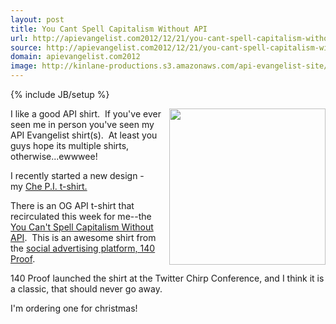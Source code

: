 ```yaml
---
layout: post
title: You Cant Spell Capitalism Without API
url: http://apievangelist.com2012/12/21/you-cant-spell-capitalism-without-api/
source: http://apievangelist.com2012/12/21/you-cant-spell-capitalism-without-api/
domain: apievangelist.com2012
image: http://kinlane-productions.s3.amazonaws.com/api-evangelist-site/blog/you-cant-spell-capitalism-without-api.jpg
---
```

{% include JB/setup %}<p>
     <a href="http://www.flickr.com/photos/140proof/8226540780/" target="_blank"><img src="https://s3.amazonaws.com/kinlane-productions/api-evangelist/140-proof/you-cant-spell-capitalism-without-api.jpg"  width="250" align="right" /></a>
</p>
<p>
     I like a good API shirt.  If you've ever seen me in person you've seen my API Evangelist shirt(s).  At least you guys hope its multiple shirts, otherwise...ewwwee!
</p>
<p>
     I recently started a new design - my <a href="/2012/12/13/get-my-new-che-p.i.-shirts/">Che P.I. t-shirt.</a>  
</p>
<p>
     There is an OG API t-shirt that recirculated this week for me--the <a href="http://schwag.140proof.com/product/capitalism-t-shirt">You Can't Spell Capitalism Without API</a>.  This is an awesome shirt from the <a href="http://www.140proof.com/">social advertising platform, 140 Proof</a>.  
</p>
<p>
     140 Proof launched the shirt at the Twitter Chirp Conference, and I think it is a classic, that should never go away.
</p>
<p>
     I'm ordering one for christmas!
</p>
